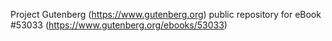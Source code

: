 Project Gutenberg (https://www.gutenberg.org) public repository for
eBook #53033 (https://www.gutenberg.org/ebooks/53033)

